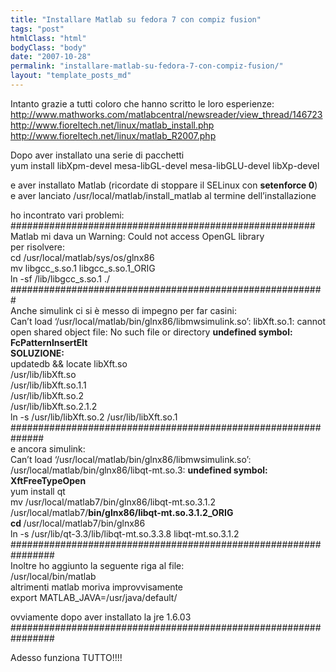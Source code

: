 ```yaml
---
title: "Installare Matlab su fedora 7 con compiz fusion"
tags: "post"
htmlClass: "html"
bodyClass: "body"
date: "2007-10-28"
permalink: "installare-matlab-su-fedora-7-con-compiz-fusion/"
layout: "template_posts_md"
---
```

<p>Intanto grazie a tutti coloro che hanno scritto le loro esperienze:<br /> <a  href="http://www.mathworks.com/matlabcentral/newsreader/view_thread/146723">http://www.mathworks.com/matlabcentral/newsreader/view_thread/146723</a><br /> <a href="http://www.fioreltech.net/linux/matlab_install.php">http://www.fioreltech.net/linux/matlab_install.php</a><br /> <a href="http://www.fioreltech.net/linux/matlab_R2007.php">http://www.fioreltech.net/linux/matlab_R2007.php</a></p>
<p> Dopo aver installato una serie di pacchetti<br /> yum install libXpm-devel mesa-libGL-devel mesa-libGLU-devel libXp-devel </p>
<p> e aver installato Matlab (ricordate di stoppare il SELinux con <b>setenforce 0</b>)<br /> e aver lanciato /usr/local/matlab/install_matlab al termine dell&#8217;installazione</p>
<p> ho incontrato vari problemi:<br /> #######################################################<br /> Matlab mi dava un Warning: Could not access OpenGL library<br /> per risolvere:<br /> cd /usr/local/matlab/sys/os/glnx86<br /> mv libgcc_s.so.1 libgcc_s.so.1_ORIG<br /> ln -sf /lib/libgcc_s.so.1 ./<br /> #########################################################<br /> Anche simulink ci si è messo di impegno per far casini:<br /> Can&#8217;t load &#8216;/usr/local/matlab/bin/glnx86/libmwsimulink.so&#8217;: libXft.so.1: cannot open shared object file: No such file or directory <b>undefined symbol: FcPatternInsertElt<br /> SOLUZIONE:<br /> </b>updatedb &amp;&amp; locate libXft.so<br /> /usr/lib/libXft.so<br /> /usr/lib/libXft.so.1.1<br /> /usr/lib/libXft.so.2<br /> /usr/lib/libXft.so.2.1.2<br /> ln -s /usr/lib/libXft.so.2 /usr/lib/libXft.so.1<br /> ##############################################################<br /> e ancora simulink:<br /> Can&#8217;t load &#8216;/usr/local/matlab/bin/glnx86/libmwsimulink.so&#8217;: /usr/local/matlab/bin/glnx86/libqt-mt.so.3: <b>undefined symbol: XftFreeTypeOpen<br /> </b>yum install qt <b><br /> </b>mv /usr/local/matlab7/bin/glnx86/libqt-mt.so.3.1.2 /usr/local/matlab7/<b>bin/glnx86/libqt-mt.so.3.1.2_ORIG<br /> cd </b>/usr/local/matlab7/bin/glnx86<br /> ln -s /usr/lib/qt-3.3/lib/libqt-mt.so.3.3.8 libqt-mt.so.3.1.2<br /> ################################################################<br /> Inoltre ho aggiunto la seguente riga al file:<br /> /usr/local/bin/matlab<br /> altrimenti matlab moriva improvvisamente<br /> export MATLAB_JAVA=/usr/java/default/</p>
<p> ovviamente dopo aver installato la jre 1.6.03<br /> ################################################################</p>
<p> Adesso funziona TUTTO!!!!</p>
